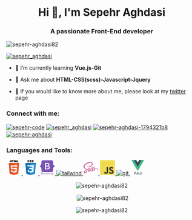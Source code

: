 <h1 align="center">Hi 👋, I'm Sepehr Aghdasi</h1>
<h3 align="center">A passionate Front-End developer</h3>

<p align="left"> <img src="https://komarev.com/ghpvc/?username=sepehr-aghdasi82&label=Profile%20views&color=0e75b6&style=flat" alt="sepehr-aghdasi82" /> </p>

<p align="left"> <a href="https://twitter.com/sepehr_aghdasi" target="blank"><img src="https://img.shields.io/twitter/follow/sepehr_aghdasi?logo=twitter&style=for-the-badge" alt="sepehr_aghdasi" /></a> </p>

- 🌱 I’m currently learning **Vue.js-Git**

- 💬 Ask me about **HTML-CSS(scss)-Javascript-Jquery**

- 📝 If you would like to know more about me, please look at my [twitter](https://twitter.com/Sepehr_Aghdasi) page

<h3 align="left">Connect with me:</h3>
<p align="left">
<a href="https://codepen.io/sepehr-code" target="blank"><img align="center" src="https://raw.githubusercontent.com/rahuldkjain/github-profile-readme-generator/master/src/images/icons/Social/codepen.svg" alt="sepehr-code" height="30" width="40" /></a>
<a href="https://twitter.com/sepehr_aghdasi" target="blank"><img align="center" src="https://raw.githubusercontent.com/rahuldkjain/github-profile-readme-generator/master/src/images/icons/Social/twitter.svg" alt="sepehr_aghdasi" height="30" width="40" /></a>
<a href="https://linkedin.com/in/sepehr-aghdasi-1794321b8" target="blank"><img align="center" src="https://raw.githubusercontent.com/rahuldkjain/github-profile-readme-generator/master/src/images/icons/Social/linked-in-alt.svg" alt="sepehr-aghdasi-1794321b8" height="30" width="40" /></a>
<a href="https://instagram.com/sepehr_aghdasi" target="blank"><img align="center" src="https://raw.githubusercontent.com/rahuldkjain/github-profile-readme-generator/master/src/images/icons/Social/instagram.svg" alt="sepehr-aghdasi" height="30" width="40" /></a>
</p>

<h3 align="left">Languages and Tools:</h3>
<p align="left">
<a href="https://www.w3.org/html/" target="_blank" rel="noreferrer"> <img src="https://raw.githubusercontent.com/devicons/devicon/master/icons/html5/html5-original-wordmark.svg" alt="html5" width="40" height="40"/> </a>
<a href="https://www.w3schools.com/css/" target="_blank" rel="noreferrer"> <img src="https://raw.githubusercontent.com/devicons/devicon/master/icons/css3/css3-original-wordmark.svg" alt="css3" width="40" height="40"/> </a>
<a href="https://getbootstrap.com" target="_blank" rel="noreferrer"> <img src="https://raw.githubusercontent.com/devicons/devicon/master/icons/bootstrap/bootstrap-plain-wordmark.svg" alt="bootstrap" width="40" height="40"/>
</a>
<a href="https://tailwindcss.com/" target="_blank" rel="noreferrer"> <img src="https://www.vectorlogo.zone/logos/tailwindcss/tailwindcss-icon.svg" alt="tailwind" width="40" height="40"/> </a>
<a href="https://sass-lang.com" target="_blank" rel="noreferrer"> <img src="https://raw.githubusercontent.com/devicons/devicon/master/icons/sass/sass-original.svg" alt="sass" width="40" height="40"/> </a> 
<a href="https://developer.mozilla.org/en-US/docs/Web/JavaScript" target="_blank" rel="noreferrer"> <img src="https://raw.githubusercontent.com/devicons/devicon/master/icons/javascript/javascript-original.svg" alt="javascript" width="40" height="40"/> </a>
<a href="https://git-scm.com/" target="_blank" rel="noreferrer"> <img src="https://www.vectorlogo.zone/logos/git-scm/git-scm-icon.svg" alt="git" width="40" height="40"/> </a>
<a href="https://vuejs.org/" target="_blank" rel="noreferrer"> <img src="https://raw.githubusercontent.com/devicons/devicon/master/icons/vuejs/vuejs-original-wordmark.svg" alt="vuejs" width="40" height="40"/> </a>
</p>

<p align="center"><img align="center" src="https://github-readme-stats.vercel.app/api/top-langs?username=sepehr-aghdasi82&show_icons=true&locale=en&layout=compact" alt="sepehr-aghdasi82" /></p>

<p align="center">&nbsp;<img align="center" src="https://github-readme-stats.vercel.app/api?username=sepehr-aghdasi82&show_icons=true&locale=en" alt="sepehr-aghdasi82" /></p>

<p align="center"><img align="center" src="https://github-readme-streak-stats.herokuapp.com/?user=sepehr-aghdasi82&" alt="sepehr-aghdasi82" /></p>
